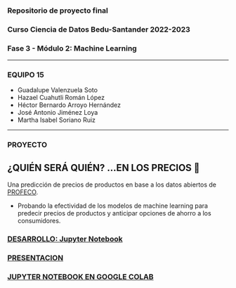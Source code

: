 ### Repositorio de proyecto final
### Curso Ciencia de Datos Bedu-Santander 2022-2023
### Fase 3 - Módulo 2: Machine Learning
---
### EQUIPO 15
- Guadalupe Valenzuela Soto
- Hazael Cuahutli Román López
- Héctor Bernardo Arroyo Hernández
- José Antonio Jiménez Loya
- Martha Isabel Soriano Ruiz
---
### PROYECTO
## **¿QUIÉN SERÁ QUIÉN? ...EN LOS PRECIOS** 🥇
Una predicción de precios de productos en base a los datos abiertos de [PROFECO](https://datos.profeco.gob.mx/datos_abiertos/).
 - Probando la efectividad de los modelos de machine learning para predecir precios de productos y anticipar opciones de ahorro a los consumidores.
### [DESARROLLO: Jupyter Notebook](https://github.com/adavals/bedu-datascience-f3m2/blob/e2e049656fb78558863ff295a36adf7571cfeaca/postworks_1_al_8.ipynb)
### [PRESENTACION](https://docs.google.com/presentation/d/19RcMSbea47AkGazUauUQdpVhDtqRpP_2CS6n9uJEpF0)
### [JUPYTER NOTEBOOK EN GOOGLE COLAB](https://colab.research.google.com/drive/1aJwOhyaYOCcZNJB5BrIJoffX5jqyoCBC)

